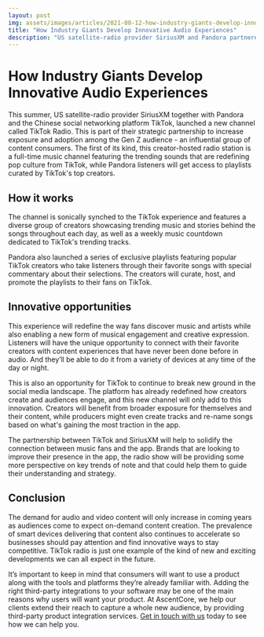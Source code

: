 ```yaml
---
layout: post
img: assets/images/articles/2021-08-12-how-industry-giants-develop-innovative-audio-experiences.jpg
title: "How Industry Giants Develop Innovative Audio Experiences"
description: "US satellite-radio provider SiriusXM and Pandora partnered with the social networking platform TikTok to launch a new channel called TikTok Radio, the first creator-hosted radio station of its kind. This is part of their strategic partnership aimed at increasing exposure among Gen Z content consumers - an influential group who can make or break trends in pop culture today. This music channel features trending sounds that redefine the pop culture from artists on TikTok while listeners can tune into playlists curated by some of the top creators."
---
```


#  How Industry Giants Develop Innovative Audio Experiences

This summer, US satellite-radio provider SiriusXM together with Pandora and the Chinese social networking platform TikTok, launched a new channel called TikTok Radio. This is part of their strategic partnership to increase exposure and adoption among the Gen Z audience - an influential group of content consumers. The first of its kind, this creator-hosted radio station is a full-time music channel featuring the trending sounds that are redefining pop culture from TikTok, while Pandora listeners will get access to playlists curated by TikTok's top creators.  

## How it works

The channel is sonically synched to the TikTok experience and features a diverse group of creators showcasing trending music and stories behind the songs throughout each day, as well as a weekly music countdown dedicated to TikTok's trending tracks. 

Pandora also launched a series of exclusive playlists featuring popular TikTok creators who take listeners through their favorite songs with special commentary about their selections. The creators will curate, host, and promote the playlists to their fans on TikTok. 

## Innovative opportunities

This experience will redefine the way fans discover music and artists while also enabling a new form of musical engagement and creative expression. Listeners will have the unique opportunity to connect with their favorite creators with content experiences that have never been done before in audio. And they’ll be able to do it from a variety of devices at any time of the day or night.

This is also an opportunity for TikTok to continue to break new ground in the social media landscape. The platform has already redefined how creators create and audiences engage, and this new channel will only add to this innovation. Creators will benefit from broader exposure for themselves and their content, while producers might even create tracks and re-name songs based on what's gaining the most traction in the app. 

The partnership between TikTok and SiriusXM will help to solidify the connection between music fans and the app. Brands that are looking to improve their presence in the app, the radio show will be providing some more perspective on key trends of note and that could help them to guide their understanding and strategy.

## Conclusion

The demand for audio and video content will only increase in coming years as audiences come to expect on-demand content creation. The prevalence of smart devices delivering that content also continues to accelerate so businesses should pay attention and find innovative ways to stay competitive. TikTok radio is just one example of the kind of new and exciting developments we can all expect in the future.

It’s important to keep in mind that consumers will want to use a product along with the tools and platforms they’re already familiar with. Adding the right third-party integrations to your software may be one of the main reasons why users will want your product. At AscentCore, we help our clients extend their reach to capture a whole new audience, by providing third-party product integration services. [Get in touch with us](https://www.ascentcore.com/contact.html) today to see how we can help you.
